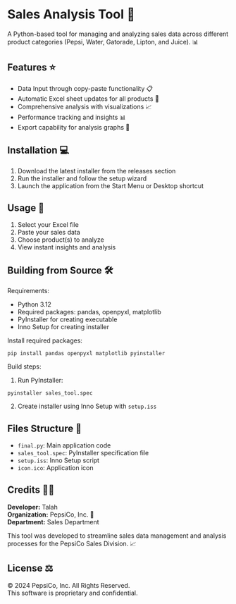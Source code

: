 # Sales Analysis Tool 🚀

A Python-based tool for managing and analyzing sales data across different product categories (Pepsi, Water, Gatorade, Lipton, and Juice). 📊

## Features ⭐

- Data Input through copy-paste functionality 📋
- Automatic Excel sheet updates for all products 📝
- Comprehensive analysis with visualizations 📈
- Performance tracking and insights 📊
- Export capability for analysis graphs 💾

## Installation 💻

1. Download the latest installer from the releases section
2. Run the installer and follow the setup wizard
3. Launch the application from the Start Menu or Desktop shortcut

## Usage 🔨

1. Select your Excel file
2. Paste your sales data
3. Choose product(s) to analyze
4. View instant insights and analysis

## Building from Source 🛠️

Requirements:
- Python 3.12
- Required packages: pandas, openpyxl, matplotlib
- PyInstaller for creating executable
- Inno Setup for creating installer

Install required packages:
```
pip install pandas openpyxl matplotlib pyinstaller
```

Build steps:
1. Run PyInstaller:
```
pyinstaller sales_tool.spec
```

2. Create installer using Inno Setup with `setup.iss`

## Files Structure 📁
- `final.py`: Main application code
- `sales_tool.spec`: PyInstaller specification file
- `setup.iss`: Inno Setup script
- `icon.ico`: Application icon

## Credits 👨‍💻

**Developer:** Talah  
**Organization:** PepsiCo, Inc. 🥤  
**Department:** Sales Department  

This tool was developed to streamline sales data management and analysis processes for the PepsiCo Sales Division. 📈

## License ⚖️

© 2024 PepsiCo, Inc. All Rights Reserved.  
This software is proprietary and confidential.
